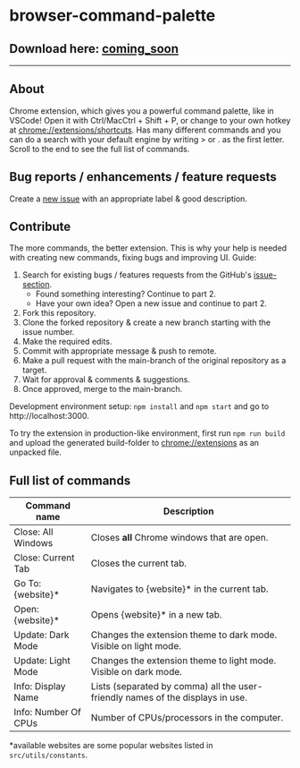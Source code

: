 # browser-command-palette

## Download here: [coming_soon](www.google.com)

---

## About

Chrome extension, which gives you a powerful command palette, like in VSCode! Open it with Ctrl/MacCtrl + Shift + P, or change to your own hotkey at [chrome://extensions/shortcuts](chrome://extensions/shortcuts). Has many different commands and you can do a search with your default engine by writing > or . as the first letter. Scroll to the end to see the full list of commands.

## Bug reports / enhancements / feature requests

Create a [new issue](https://github.com/olliglorioso/browser-command-palette/issues) with an appropriate label & good description.

## Contribute

The more commands, the better extension. This is why your help is needed with creating new commands, fixing bugs and improving UI. Guide:

1. Search for existing bugs / features requests from the GitHub's [issue-section](https://github.com/olliglorioso/browser-command-palette/issues).
    - Found something interesting? Continue to part 2.
    - Have your own idea? Open a new issue and continue to part 2.
2. Fork this repository.
3. Clone the forked repository & create a new branch starting with the issue number.
4. Make the required edits.
5. Commit with appropriate message & push to remote.
6. Make a pull request with the main-branch of the original repository as a target.
7. Wait for approval & comments & suggestions.
8. Once approved, merge to the main-branch.

Development environment setup: ```npm install``` and ```npm start``` and go to http://localhost:3000.

To try the extension in production-like environment,
first run ```npm run build``` and upload the generated build-folder to [chrome://extensions](chrome://extensions/shortcuts) as an unpacked file.

## Full list of commands

| Command name         | Description                                                                    |
|----------------------|--------------------------------------------------------------------------------|
| Close: All Windows   | Closes **all** Chrome windows that are open.                                   |
| Close: Current Tab   | Closes the current tab.                                                        |
| Go To: {website}*     | Navigates to {website}* in the current tab.                                   |
| Open: {website}*      | Opens {website}* in a new tab.                                                |
| Update: Dark Mode    | Changes the extension theme to dark mode. Visible on light mode.               |
| Update: Light Mode   | Changes the extension theme to light mode. Visible on dark mode.               |
| Info: Display Name   | Lists (separated by comma) all the user-friendly names of the displays in use. |
| Info: Number Of CPUs | Number of CPUs/processors in the computer.                                     |

*available websites are some popular websites listed in `src/utils/constants`.